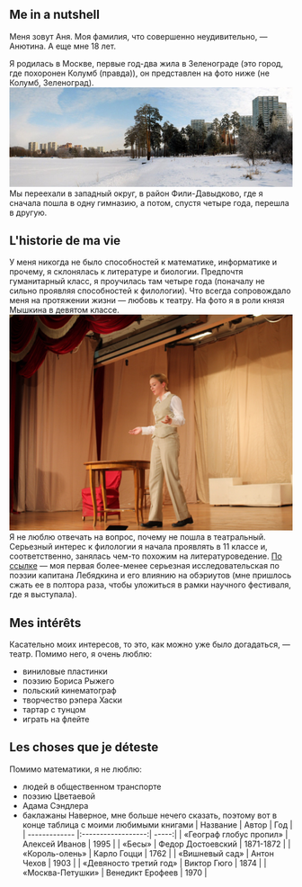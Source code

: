 ## Me in a nutshell
Меня зовут Аня. Моя фамилия, что совершенно неудивительно, — Анютина. А еще мне 18 лет.

Я родилась в Москве, первые год-два жила в Зеленограде (это город, где похоронен Колумб (правда)), он представлен на фото ниже (не Колумб, Зеленоград).
![alt-текст](https://github.com/spacemuminsh/hw1/blob/master/cVYOiiBFXYM.jpg)
Мы переехали в западный округ, в район Фили-Давыдково, где я сначала пошла в одну гимназию, а потом, спустя четыре года, перешла в другую.
## L'historie de ma vie
У меня никогда не было способностей к математике, информатике и прочему, я склонялась к литературе и биологии. Предпочтя гуманитарный класс, я проучилась там четыре года (поначалу не сильно проявляя способностей к филологии). Что всегда сопровождало меня на протяжении жизни — любовь к театру. На фото я в роли князя Мышкина в девятом классе.
![alt-текст](https://github.com/spacemuminsh/hw1/blob/master/HOmoVZRcDvo.jpg)
Я не люблю отвечать на вопрос, почему не пошла в театральный.
Серьезный интерес к филологии я начала проявлять в 11 классе и, соответственно, занялась чем-то похожим на литературоведение. [По ссылке](http://sobolev.franklang.ru/index.php/seredina-xix-veka/253-anna-anyutina-o-stikhakh-kapitana-lebyadkina) — моя первая более-менее серьезная исследовательская по поэзии капитана Лебядкина и его влиянию на обэриутов (мне пришлось сжать ее в полтора раза, чтобы уложиться в рамки научного фестиваля, где я выступала).
## Mes intérêts
Касательно моих интересов, то это, как можно уже было догадаться, — театр. Помимо него, я очень люблю:
* виниловые пластинки
* поэзию Бориса Рыжего
* польский кинематограф
* творчество рэпера Хаски
* тартар с тунцом
* играть на флейте
## Les choses que je déteste
Помимо математики, я не люблю:
* людей в общественном транспорте
* поэзию Цветаевой
* Адама Сэндлера
* баклажаны
Наверное, мне больше нечего сказать, поэтому вот в конце таблица с моими любимыми книгами
| Название | Автор | Год |
| ------------- |:------------------:| -----:|
| «Географ глобус пропил» | Алексей Иванов | 1995 |
| «Бесы» | Федор Достоевский | 1871-1872 |
| «Король-олень» | Карло Гоцци | 1762 |
| «Вишневый сад» | Антон Чехов | 1903 |
| «Девяносто третий год» | Виктор Гюго | 1874 |
| «Москва-Петушки» | Венедикт Ерофеев | 1970 |
